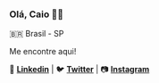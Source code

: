 ### Olá, __Caio__ 👋😃

🇧🇷 Brasil - SP 

Me encontre aqui!

:briefcase: [__Linkedin__](https://www.linkedin.com/in/caio-willian-b4070ab6/) | :bird: [__Twitter__](https://twitter.com/caiowillianmor?lang=en) | :camera: [__Instagram__](https://www.instagram.com/cwillian40/?hl=pt-br)




